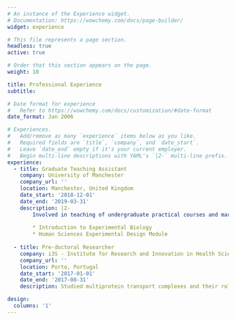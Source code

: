 ```yaml
---
# An instance of the Experience widget.
# Documentation: https://wowchemy.com/docs/page-builder/
widget: experience

# This file represents a page section.
headless: true
active: true

# Order that this section appears on the page.
weight: 10

title: Professional Experience
subtitle:

# Date format for experience
#   Refer to https://wowchemy.com/docs/customization/#date-format
date_format: Jan 2006

# Experiences.
#   Add/remove as many `experience` items below as you like.
#   Required fields are `title`, `company`, and `date_start`.
#   Leave `date_end` empty if it's your current employer.
#   Begin multi-line descriptions with YAML's `|2-` multi-line prefix.
experience:
  - title: Graduate Teaching Assistant
    company: University of Manchester
    company_url: ''
    location: Manchester, United Kingdom
    date_start: '2018-12-01'
    date_end: '2019-03-31'
    description: |2-
        Involved in teaching of undergraduate practical courses and marking of exams. Taught in the following modules:
        
        * Introduction to Experimental Biology
        * Human Sciences Experimental Design Module
        
  - title: Pre-doctoral Researcher
    company: i3S - Institute for Research and Innovation in Health Sciences
    company_url: ''
    location: Porto, Portugal
    date_start: '2017-01-01'
    date_end: '2017-08-31'
    description: Studied multiprotein transport complexes and their role in the maintenance of bacterial physiology.

design:
  columns: '1'
---
```

